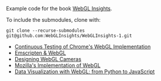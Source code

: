 Example code for the book [WebGL Insights](http://www.webglinsights.com).

To include the submodules, clone with:
```
git clone --recurse-submodules git@github.com:WebGLInsights/WebGLInsights-1.git
```

* [Continuous Testing of Chrome's WebGL Implementation](Continuous-Testing-of-Chromes-WebGL-Implementation)
* [Emscripten & WebGL](Emscripten-WebGL)
* [Designing WebGL Cameras](Designing-WebGL-Cameras)
* [Mozilla's Implementation of WebGL](Mozillas-Implementation-of-WebGL)
* [Data Visualization with WebGL: from Python to JavaScript](https://github.com/vispy/webgl-insights)

